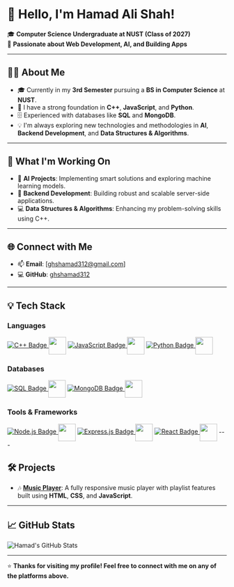 # 👋 Hello, I'm Hamad Ali Shah!

🎓 **Computer Science Undergraduate at NUST (Class of 2027)**  
🚀 **Passionate about Web Development, AI, and Building Apps**

---

## 🧑‍💻 About Me
- 🎓 Currently in my **3rd Semester** pursuing a **BS in Computer Science** at **NUST**.
- 🌟 I have a strong foundation in **C++**, **JavaScript**, and **Python**.
- 🗄️ Experienced with databases like **SQL** and **MongoDB**.
- 💡 I'm always exploring new technologies and methodologies in **AI**, **Backend Development**, and **Data Structures & Algorithms**.

---

## 🔭 What I'm Working On
- 🤖 **AI Projects**: Implementing smart solutions and exploring machine learning models.
- 🔗 **Backend Development**: Building robust and scalable server-side applications.
- 💻 **Data Structures & Algorithms**: Enhancing my problem-solving skills using C++.

---

## 🌐 Connect with Me
- 📫 **Email**: [ghshamad312@gmail.com]
- 💻 **GitHub**: [ghshamad312](https://github.com/ghshamad312)

---
## 💡 Tech Stack

### **Languages**  

<a href="https://isocpp.org/">
  <img src="https://img.shields.io/badge/C++-00599C?style=for-the-badge&logo=cplusplus&logoColor=white&logoWidth=20&labelColor=00599C" alt="C++ Badge">
</a>
<img src="https://media.giphy.com/media/3o6nV2F5KX0bdhWZzq/giphy.gif" width="40" height="40" style="vertical-align: middle;" />

<a href="https://developer.mozilla.org/en-US/docs/Web/JavaScript">
  <img src="https://img.shields.io/badge/JavaScript-F7DF1E?style=for-the-badge&logo=javascript&logoColor=black&logoWidth=20&labelColor=F7DF1E" alt="JavaScript Badge">
</a>
<img src="https://media.giphy.com/media/ln7z2eWriiQAllfVcn/giphy.gif" width="40" height="40" style="vertical-align: middle;" />

<a href="https://www.python.org/">
  <img src="https://img.shields.io/badge/Python-3776AB?style=for-the-badge&logo=python&logoColor=white&logoWidth=20&labelColor=3776AB" alt="Python Badge">
</a>
<img src="https://media.giphy.com/media/JqDeI2yjpSRgdh35oe/giphy.gif" width="40" height="40" style="vertical-align: middle;" />

### **Databases**  

<a href="https://www.postgresql.org/">
  <img src="https://img.shields.io/badge/SQL-336791?style=for-the-badge&logo=postgresql&logoColor=white&logoWidth=20&labelColor=336791" alt="SQL Badge">
</a>
<img src="https://media.giphy.com/media/RFTzRxS3VYzFK/giphy.gif" width="40" height="40" style="vertical-align: middle;" />

<a href="https://www.mongodb.com/">
  <img src="https://img.shields.io/badge/MongoDB-47A248?style=for-the-badge&logo=mongodb&logoColor=white&logoWidth=20&labelColor=47A248" alt="MongoDB Badge">
</a>
<img src="https://media.giphy.com/media/1kIqcJOT5k9GMF2Jkh/giphy.gif" width="40" height="40" style="vertical-align: middle;" />

### **Tools & Frameworks**  

<a href="https://nodejs.org/">
  <img src="https://img.shields.io/badge/Node.js-339933?style=for-the-badge&logo=nodedotjs&logoColor=white&logoWidth=20&labelColor=339933" alt="Node.js Badge">
</a>
<img src="https://media.giphy.com/media/fsEaZldNC8A1PJ3mwp/giphy.gif" width="40" height="40" style="vertical-align: middle;" />

<a href="https://expressjs.com/">
  <img src="https://img.shields.io/badge/Express.js-000000?style=for-the-badge&logo=express&logoColor=white&logoWidth=20&labelColor=000000" alt="Express.js Badge">
</a>
<img src="https://media.giphy.com/media/ka1xwvT9eS9He41N3B/giphy.gif" width="40" height="40" style="vertical-align: middle;" />

<a href="https://reactjs.org/">
  <img src="https://img.shields.io/badge/React-20232A?style=for-the-badge&logo=react&logoColor=61DAFB&logoWidth=20&labelColor=20232A" alt="React Badge">
</a>
<img src="https://media.giphy.com/media/XAxylRMCdpbEWUAvr8/giphy.gif" width="40" height="40" style="vertical-align: middle;" />
---

## 🛠️ Projects
- 🎶 **[Music Player](https://ghshamad312.github.io/music-player-website/)**: A fully responsive music player with playlist features built using **HTML**, **CSS**, and **JavaScript**.

---

## 📈 GitHub Stats
![Hamad's GitHub Stats](https://github-readme-stats.vercel.app/api?username=ghshamad312&show_icons=true&theme=radical)

---

⭐ **Thanks for visiting my profile! Feel free to connect with me on any of the platforms above.**
